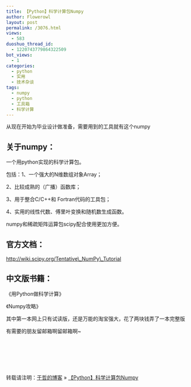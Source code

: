 ```yaml
---
title: 【Python】科学计算包Numpy
author: Flowerowl
layout: post
permalink: /3076.html
views:
  - 583
duoshuo_thread_id:
  - 1220743779864322509
bot_views:
  - 1
categories:
  - python
  - 实用
  - 技术杂谈
tags:
  - numpy
  - python
  - 工具箱
  - 科学计算
---
```

从现在开始为毕业设计做准备，需要用到的工具就有这个numpy

## 关于numpy：

一个用python实现的科学计算包。

包括：1、一个强大的N维数组对象Array；

2、比较成熟的（广播）函数库；

3、用于整合C/C++和 Fortran代码的工具包；

4、实用的线性代数、傅里叶变换和随机数生成函数。

numpy和稀疏矩阵运算包scipy配合使用更加方便。

## 官方文档：

http://wiki.scipy.org/Tentative\_NumPy\_Tutorial

## 中文版书籍：

《用Python做科学计算》

《Numpy攻略》

其中第一本网上只有试读版，还是万能的淘宝强大，花了两块钱弄了一本完整版

有需要的朋友留邮箱啊留邮箱啊~

 

 

 

转载请注明：[于哲的博客][1] &raquo; [【Python】科学计算包Numpy][2]

 [1]: http://lazynight.me
 [2]: http://lazynight.me/3076.html